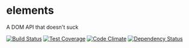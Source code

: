 elements
========

A DOM API that doesn't suck

[![Build Status](https://img.shields.io/travis/amercier/elements/master.svg)](https://travis-ci.org/amercier/elements)
[![Test Coverage](https://img.shields.io/codecov/c/github/amercier/elements/master.svg)](https://codecov.io/github/amercier/elements?branch=master)
[![Code Climate](https://img.shields.io/codeclimate/github/amercier/elements.svg)](https://codeclimate.com/github/amercier/elements)
[![Dependency Status](http://img.shields.io/gemnasium/amercier/elements.svg)](https://gemnasium.com/amercier/elements)
